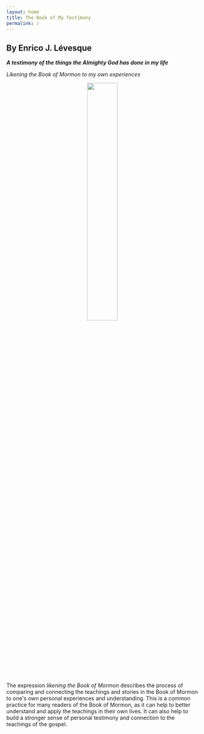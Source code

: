 ```yaml
---
layout: home
title: The Book of My Testimony
permalink: /
---
```


## By Enrico J. Lévesque

***A testimony of the things the Almighty God has done in my life***
	
*Likening the Book of Mormon to my own experiences*

<center>
	<img src="{{site.baseurl}}/assets/book_cover.png" width="40%">
</center>

The expression *likening the Book of Mormon* describes the process of comparing and connecting the teachings and stories in the Book of Mormon to one's own personal experiences and understanding. This is a common practice for many readers of the Book of Mormon, as it can help to better understand and apply the teachings in their own lives. It can also help to build a stronger sense of personal testimony and connection to the teachings of the gospel.





